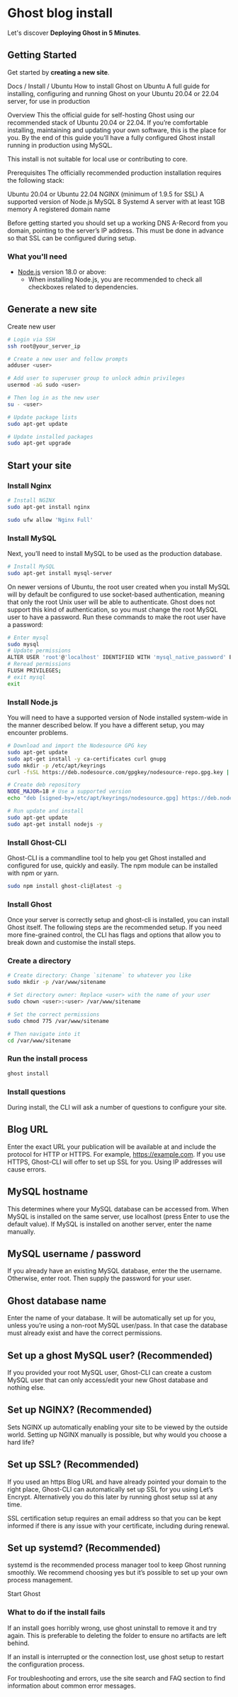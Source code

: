 # Ghost blog install

Let's discover **Deploying Ghost in 5 Minutes**.

## Getting Started

Get started by **creating a new site**.

Docs
/
Install
/
Ubuntu
How to install Ghost on Ubuntu
A full guide for installing, configuring and running Ghost on your Ubuntu 20.04 or 22.04 server, for use in production

Overview
This the official guide for self-hosting Ghost using our recommended stack of Ubuntu 20.04 or 22.04. If you’re comfortable installing, maintaining and updating your own software, this is the place for you. By the end of this guide you’ll have a fully configured Ghost install running in production using MySQL.

This install is not suitable for local use or contributing to core.

Prerequisites
The officially recommended production installation requires the following stack:

Ubuntu 20.04 or Ubuntu 22.04
NGINX (minimum of 1.9.5 for SSL)
A supported version of Node.js
MySQL 8
Systemd
A server with at least 1GB memory
A registered domain name

Before getting started you should set up a working DNS A-Record from you domain, pointing to the server’s IP address. This must be done in advance so that SSL can be configured during setup.

### What you'll need

- [Node.js](https://nodejs.org/en/download/) version 18.0 or above:
  - When installing Node.js, you are recommended to check all checkboxes related to dependencies.

## Generate a new site

Create new user

```bash
# Login via SSH
ssh root@your_server_ip

# Create a new user and follow prompts
adduser <user>

# Add user to superuser group to unlock admin privileges
usermod -aG sudo <user>

# Then log in as the new user
su - <user>

# Update package lists
sudo apt-get update

# Update installed packages
sudo apt-get upgrade
```

## Start your site

### Install Nginx


```bash
# Install NGINX
sudo apt-get install nginx

sudo ufw allow 'Nginx Full'

```

### Install MySQL

Next, you’ll need to install MySQL to be used as the production database.

```bash
# Install MySQL
sudo apt-get install mysql-server

```
On newer versions of Ubuntu, the root user created when you install MySQL will by default be configured to use socket-based authentication, meaning that only the root Unix user will be able to authenticate. Ghost does not support this kind of authentication, so you must change the root MySQL user to have a password. Run these commands to make the root user have a password:

```bash
# Enter mysql
sudo mysql
# Update permissions
ALTER USER 'root'@'localhost' IDENTIFIED WITH 'mysql_native_password' BY '<your-new-root-password>';
# Reread permissions
FLUSH PRIVILEGES;
# exit mysql
exit
```

### Install Node.js

You will need to have a supported version of Node installed system-wide in the manner described below. If you have a different setup, you may encounter problems.

```bash
# Download and import the Nodesource GPG key
sudo apt-get update
sudo apt-get install -y ca-certificates curl gnupg
sudo mkdir -p /etc/apt/keyrings
curl -fsSL https://deb.nodesource.com/gpgkey/nodesource-repo.gpg.key | sudo gpg --dearmor -o /etc/apt/keyrings/nodesource.gpg

# Create deb repository
NODE_MAJOR=18 # Use a supported version
echo "deb [signed-by=/etc/apt/keyrings/nodesource.gpg] https://deb.nodesource.com/node_$NODE_MAJOR.x nodistro main" | sudo tee /etc/apt/sources.list.d/nodesource.list

# Run update and install
sudo apt-get update
sudo apt-get install nodejs -y
```

### Install Ghost-CLI

Ghost-CLI is a commandline tool to help you get Ghost installed and configured for use, quickly and easily. The npm module can be installed with npm or yarn.

```bash
sudo npm install ghost-cli@latest -g
```

### Install Ghost 

Once your server is correctly setup and ghost-cli is installed, you can install Ghost itself. The following steps are the recommended setup. If you need more fine-grained control, the CLI has flags and options that allow you to break down and customise the install steps.

### Create a directory

```bash
# Create directory: Change `sitename` to whatever you like
sudo mkdir -p /var/www/sitename

# Set directory owner: Replace <user> with the name of your user
sudo chown <user>:<user> /var/www/sitename

# Set the correct permissions
sudo chmod 775 /var/www/sitename

# Then navigate into it
cd /var/www/sitename
```

### Run the install process

```bash
ghost install
```
### Install questions
During install, the CLI will ask a number of questions to configure your site.

## Blog URL
Enter the exact URL your publication will be available at and include the protocol for HTTP or HTTPS. For example, https://example.com. If you use HTTPS, Ghost-CLI will offer to set up SSL for you. Using IP addresses will cause errors.

## MySQL hostname
This determines where your MySQL database can be accessed from. When MySQL is installed on the same server, use localhost (press Enter to use the default value). If MySQL is installed on another server, enter the name manually.

## MySQL username / password
If you already have an existing MySQL database, enter the the username. Otherwise, enter root. Then supply the password for your user.

## Ghost database name
Enter the name of your database. It will be automatically set up for you, unless you’re using a non-root MySQL user/pass. In that case the database must already exist and have the correct permissions.

## Set up a ghost MySQL user? (Recommended)
If you provided your root MySQL user, Ghost-CLI can create a custom MySQL user that can only access/edit your new Ghost database and nothing else.

## Set up NGINX? (Recommended)
Sets NGINX up automatically enabling your site to be viewed by the outside world. Setting up NGINX manually is possible, but why would you choose a hard life?

## Set up SSL? (Recommended)
If you used an https Blog URL and have already pointed your domain to the right place, Ghost-CLI can automatically set up SSL for you using Let’s Encrypt. Alternatively you do this later by running ghost setup ssl at any time.

SSL certification setup requires an email address so that you can be kept informed if there is any issue with your certificate, including during renewal.

## Set up systemd? (Recommended)
systemd is the recommended process manager tool to keep Ghost running smoothly. We recommend choosing yes but it’s possible to set up your own process management.

Start Ghost

### What to do if the install fails
If an install goes horribly wrong, use ghost uninstall to remove it and try again. This is preferable to deleting the folder to ensure no artifacts are left behind.

If an install is interrupted or the connection lost, use ghost setup to restart the configuration process.

For troubleshooting and errors, use the site search and FAQ section to find information about common error messages.